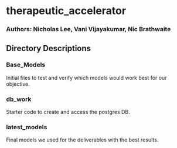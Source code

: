 # therapeutic_accelerator

### Authors: Nicholas Lee, Vani Vijayakumar, Nic Brathwaite

## Directory Descriptions

### Base_Models

Initial files to test and verify which models would work best for our objective.

### db_work 

Starter code to create and access the postgres DB.

### latest_models

Final models we used for the deliverables with the best results.
